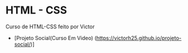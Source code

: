 # HTML - CSS
Curso de HTML-CSS feito por Victor 

* [Projeto Social(Curso Em Video) (https://victorh25.github.io/projeto-social/)]
